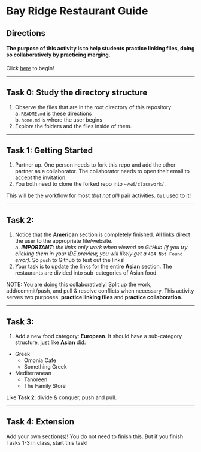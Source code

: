 # Bay Ridge Restaurant Guide
## Directions

#### The purpose of this activity is to help students practice linking files, doing so collaboratively by practicing merging.

Click [here](home.md) to begin!

---

## Task 0: Study the directory structure

1. Observe the files that are in the root directory of this repository:  
  a. `README.md` is these directions  
  b. `home.md` is where the user begins
2. Explore the folders and the files inside of them.

---

## Task 1: Getting Started

1. Partner up. One person needs to fork this repo and add the other partner as a collaborator. The collaborator needs to open their email to accept the invitation.  
2. You both need to clone the forked repo into `~/wd/classwork/`. 

This will be the workflow for most _(but not all)_ pair activities. `Git` used to it!

---

## Task 2: 

1. Notice that the **American** section is completely finished.  All links direct the user to the appropriate file/website.  
  a. _**IMPORTANT**: the links only work when viewed on GitHub (if you try clicking them in your IDE preview, you will likely get a_ `404 Not Found` _error)._ So `push` to Github to test out the links!
2. Your task is to update the links for the entire **Asian** section.  The restaurants are divided into sub-categories of Asian food.

NOTE: You are doing this collaboratively!  Split up the work, add/commit/push, and pull & resolve conflicts when necessary.  This activity serves two purposes: **practice linking files** and **practice collaboration**.

---

## Task 3:

1. Add a new food category: **European**.  It should have a sub-category structure, just like **Asian** did:  


* Greek  
  * Omonia Cafe  
  * Something Greek  
* Mediterranean  
  * Tanoreen  
  * The Family Store  
  
Like **Task 2**: divide & conquer, push and pull.

---

## Task 4: Extension

Add your own section(s)! You do not need to finish this. But if you finish Tasks 1-3 in class, start this task!
